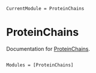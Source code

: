 ```@meta
CurrentModule = ProteinChains
```

# ProteinChains

Documentation for [ProteinChains](https://github.com/MurrellGroup/ProteinChains.jl).

```@index
```

```@autodocs
Modules = [ProteinChains]
```
